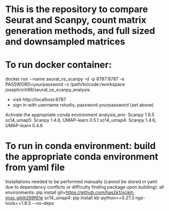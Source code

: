 # This is the repository to compare Seurat and Scanpy, count matrix generation methods, and full sized and downsampled matrices

# To run docker container:
docker run --name seurat_vs_scanpy -d -p 8787:8787 -e PASSWORD=yourpassword -v /path/to/code:/workspace josephrich98/seurat_vs_scanpy_analysis
- visit http://localhost:8787
- sign in with username rstudio, password yourpassword (set above)

Activate the appropriate conda environment
analysis_env: Scanpy 1.9.5
sc14_umap5: Scanpy 1.4.6, UMAP-learn 0.5.1
sc14_umap4: Scanpy 1.4.6, UMAP-learn 0.4.6


# To run in conda environment: build the appropriate conda environment from yaml file
Installations needed to be performed manually (cannot be stored in yaml due to dependency conflicts or difficulty finding package upon building):
all environments: pip install git+https://github.com/has2k1/scikit-misc.git@269f61e
sc14_umap4: pip install kb-python==0.27.3 ngs-tools==1.8.5 --no-deps